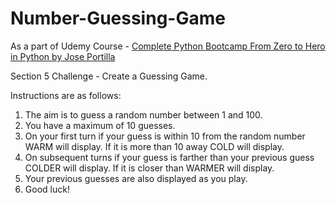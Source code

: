 # Number-Guessing-Game
As a part of Udemy Course  - <a href="https://www.udemy.com/share/101W8QAEASdFhQRH8H/">Complete Python Bootcamp From Zero to Hero in Python by Jose Portilla</a>

Section 5 Challenge - Create a Guessing Game.

Instructions are as follows:

1. The aim is to guess a random number between 1 and 100.
2. You have a maximum of 10 guesses.
3. On your first turn if your guess is within 10 from the random number WARM will display. If it is more than 10 away COLD will display.
4. On subsequent turns if your guess is farther than your previous guess COLDER will display. If it is closer than WARMER will display.
5. Your previous guesses are also displayed as you play.
6. Good luck!
